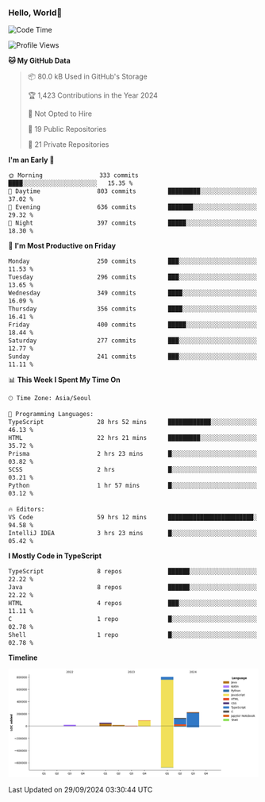 
### Hello, World🐤

<!--START_SECTION:waka-->
![Code Time](http://img.shields.io/badge/Code%20Time-714%20hrs%2021%20mins-blue)

![Profile Views](http://img.shields.io/badge/Profile%20Views-4-blue)

**🐱 My GitHub Data** 

> 📦 80.0 kB Used in GitHub's Storage 
 > 
> 🏆 1,423 Contributions in the Year 2024
 > 
> 🚫 Not Opted to Hire
 > 
> 📜 19 Public Repositories 
 > 
> 🔑 21 Private Repositories 
 > 
**I'm an Early 🐤** 

```text
🌞 Morning                333 commits         ████░░░░░░░░░░░░░░░░░░░░░   15.35 % 
🌆 Daytime                803 commits         █████████░░░░░░░░░░░░░░░░   37.02 % 
🌃 Evening                636 commits         ███████░░░░░░░░░░░░░░░░░░   29.32 % 
🌙 Night                  397 commits         █████░░░░░░░░░░░░░░░░░░░░   18.30 % 
```
📅 **I'm Most Productive on Friday** 

```text
Monday                   250 commits         ███░░░░░░░░░░░░░░░░░░░░░░   11.53 % 
Tuesday                  296 commits         ███░░░░░░░░░░░░░░░░░░░░░░   13.65 % 
Wednesday                349 commits         ████░░░░░░░░░░░░░░░░░░░░░   16.09 % 
Thursday                 356 commits         ████░░░░░░░░░░░░░░░░░░░░░   16.41 % 
Friday                   400 commits         █████░░░░░░░░░░░░░░░░░░░░   18.44 % 
Saturday                 277 commits         ███░░░░░░░░░░░░░░░░░░░░░░   12.77 % 
Sunday                   241 commits         ███░░░░░░░░░░░░░░░░░░░░░░   11.11 % 
```


📊 **This Week I Spent My Time On** 

```text
🕑︎ Time Zone: Asia/Seoul

💬 Programming Languages: 
TypeScript               28 hrs 52 mins      ████████████░░░░░░░░░░░░░   46.13 % 
HTML                     22 hrs 21 mins      █████████░░░░░░░░░░░░░░░░   35.72 % 
Prisma                   2 hrs 23 mins       █░░░░░░░░░░░░░░░░░░░░░░░░   03.82 % 
SCSS                     2 hrs               █░░░░░░░░░░░░░░░░░░░░░░░░   03.21 % 
Python                   1 hr 57 mins        █░░░░░░░░░░░░░░░░░░░░░░░░   03.12 % 

🔥 Editors: 
VS Code                  59 hrs 12 mins      ████████████████████████░   94.58 % 
IntelliJ IDEA            3 hrs 23 mins       █░░░░░░░░░░░░░░░░░░░░░░░░   05.42 % 
```

**I Mostly Code in TypeScript** 

```text
TypeScript               8 repos             ██████░░░░░░░░░░░░░░░░░░░   22.22 % 
Java                     8 repos             ██████░░░░░░░░░░░░░░░░░░░   22.22 % 
HTML                     4 repos             ███░░░░░░░░░░░░░░░░░░░░░░   11.11 % 
C                        1 repo              █░░░░░░░░░░░░░░░░░░░░░░░░   02.78 % 
Shell                    1 repo              █░░░░░░░░░░░░░░░░░░░░░░░░   02.78 % 
```



**Timeline**

![Lines of Code chart](https://raw.githubusercontent.com/jilpoom/jilpoom/main/assets/bar_graph.png)


 Last Updated on 29/09/2024 03:30:44 UTC
<!--END_SECTION:waka-->
